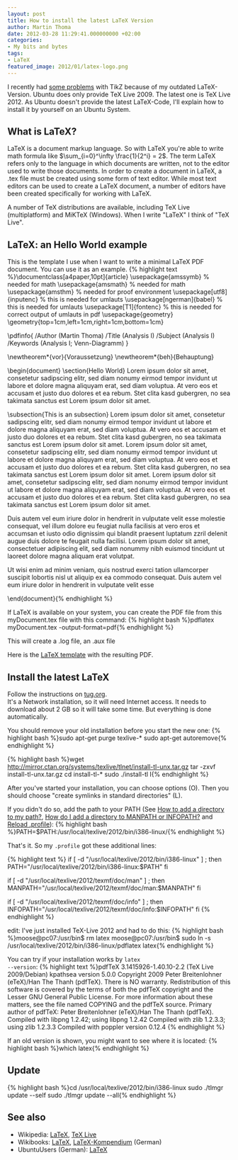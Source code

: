```yaml
---
layout: post
title: How to install the latest LaTeX Version
author: Martin Thoma
date: 2012-03-28 11:29:41.000000000 +02:00
categories:
- My bits and bytes
tags:
- LaTeX
featured_image: 2012/01/latex-logo.png
---
```

I recently had <a href="http://tex.stackexchange.com/questions/49543/how-can-i-place-numbers-into-marks-of-a-plot">some problems</a> with TikZ because of my outdated LaTeX-Version. Ubuntu does only provide TeX Live 2009. The latest one is TeX Live 2012. As Ubuntu doesn't provide the latest LaTeX-Code, I'll explain how to install it by yourself on an Ubuntu System.

<h2>What is LaTeX?</h2>
LaTeX is a document markup language. So with LaTeX you're able to write math formula like $\sum_{i=0}^\infty \frac{1}{2^i} = 2$. The term LaTeX refers only to the language in which documents are written, not to the editor used to write those documents. In order to create a document in LaTeX, a .tex file must be created using some form of text editor. While most text editors can be used to create a LaTeX document, a number of editors have been created specifically for working with LaTeX.

A number of TeX distributions are available, including TeX Live (multiplatform) and MiKTeX (Windows). When I write "LaTeX" I think of "TeX Live".

<h2>LaTeX: an Hello World example</h2>
This is the template I use when I want to write a minimal LaTeX PDF document. You can use it as an example.
{% highlight text %}\documentclass[a4paper,10pt]{article}
\usepackage{amssymb}		% needed for math
\usepackage{amsmath}		% needed for math
\usepackage{amsthm}   		% needed for proof environment
\usepackage[utf8]{inputenc} % this is needed for umlauts
\usepackage[ngerman]{babel} % this is needed for umlauts
\usepackage[T1]{fontenc}    % this is needed for correct output of umlauts in pdf
\usepackage{geometry}
\geometry{top=1cm,left=1cm,right=1cm,bottom=1cm}

\pdfinfo{
   /Author (Martin Thoma)
   /Title  (Analysis I)
   /Subject (Analysis I)
   /Keywords (Analysis I; Venn-Diagramm)
}

\newtheorem*{vor}{Voraussetzung}
\newtheorem*{beh}{Behauptung}

  \begin{document}
\section{Hello World}
Lorem ipsum dolor sit amet, consetetur sadipscing elitr, sed diam nonumy eirmod tempor invidunt ut labore et dolore magna aliquyam erat, sed diam voluptua. At vero eos et accusam et justo duo dolores et ea rebum. Stet clita kasd gubergren, no sea takimata sanctus est Lorem ipsum dolor sit amet.

\subsection{This is an subsection}
Lorem ipsum dolor sit amet, consetetur sadipscing elitr, sed diam nonumy eirmod tempor invidunt ut labore et dolore magna aliquyam erat, sed diam voluptua. At vero eos et accusam et justo duo dolores et ea rebum. Stet clita kasd gubergren, no sea takimata sanctus est Lorem ipsum dolor sit amet. Lorem ipsum dolor sit amet, consetetur sadipscing elitr, sed diam nonumy eirmod tempor invidunt ut labore et dolore magna aliquyam erat, sed diam voluptua. At vero eos et accusam et justo duo dolores et ea rebum. Stet clita kasd gubergren, no sea takimata sanctus est Lorem ipsum dolor sit amet. Lorem ipsum dolor sit amet, consetetur sadipscing elitr, sed diam nonumy eirmod tempor invidunt ut labore et dolore magna aliquyam erat, sed diam voluptua. At vero eos et accusam et justo duo dolores et ea rebum. Stet clita kasd gubergren, no sea takimata sanctus est Lorem ipsum dolor sit amet.   

Duis autem vel eum iriure dolor in hendrerit in vulputate velit esse molestie consequat, vel illum dolore eu feugiat nulla facilisis at vero eros et accumsan et iusto odio dignissim qui blandit praesent luptatum zzril delenit augue duis dolore te feugait nulla facilisi. Lorem ipsum dolor sit amet, consectetuer adipiscing elit, sed diam nonummy nibh euismod tincidunt ut laoreet dolore magna aliquam erat volutpat.   

Ut wisi enim ad minim veniam, quis nostrud exerci tation ullamcorper suscipit lobortis nisl ut aliquip ex ea commodo consequat. Duis autem vel eum iriure dolor in hendrerit in vulputate velit esse

\end{document}{% endhighlight %}

If LaTeX is available on your system, you can create the PDF file from this myDocument.tex file with this command:
{% highlight bash %}pdflatex myDocument.tex -output-format=pdf{% endhighlight %}

This will create a .log file, an .aux file

Here is the <a href='http://martin-thoma.com/wp-content/uploads/2012/03/latex-template.zip'>LaTeX template</a> with the resulting PDF.

<h2>Install the latest LaTeX</h2>
<div class="important">Follow the instructions on <a href="http://tug.org/texlive/acquire-netinstall.html">tug.org</a>.</div>
It's a Network installation, so it will need Internet access. It needs to download about 2 GB so it will take some time. But everything is done automatically.

You should remove your old installation before you start the new one:
{% highlight bash %}sudo apt-get purge texlive-*
sudo apt-get autoremove{% endhighlight %}

{% highlight bash %}wget http://mirror.ctan.org/systems/texlive/tlnet/install-tl-unx.tar.gz
tar -zxvf install-tl-unx.tar.gz
cd install-tl-*
sudo ./install-tl
I{% endhighlight %}


After you've started your installation, you can choose options (O). Then you should choose "create symlinks in standard directories" (L).

If you didn't do so, add the path to your PATH (See <a href="http://askubuntu.com/a/60221/10425">How to add a directory to my path?</a>, <a href="http://askubuntu.com/a/60769/10425">How do I add a directory to MANPATH or INFOPATH?</a> and <a href="http://askubuntu.com/a/59127/10425">Reload .profile</a>):
{% highlight bash %}PATH=$PATH:/usr/local/texlive/2012/bin/i386-linux/{% endhighlight %}

That's it. So my <code>.profile</code> got these additional lines:

{% highlight text %}
if [ -d "/usr/local/texlive/2012/bin/i386-linux" ] ; then
    PATH="/usr/local/texlive/2012/bin/i386-linux:$PATH"
fi

if [ -d "/usr/local/texlive/2012/texmf/doc/man" ] ; then
    MANPATH="/usr/local/texlive/2012/texmf/doc/man:$MANPATH"
fi

if [ -d "/usr/local/texlive/2012/texmf/doc/info" ] ; then
    INFOPATH="/usr/local/texlive/2012/texmf/doc/info:$INFOPATH"
fi
{% endhighlight %}

edit: I've just installed TeX-Live 2012 and had to do this:
{% highlight bash %}moose@pc07:/usr/bin$ rm latex
moose@pc07:/usr/bin$ sudo ln -s /usr/local/texlive/2012/bin/i386-linux/pdflatex latex{% endhighlight %}

You can try if your installation works by <code>latex --version</code>:
{% highlight text %}pdfTeX 3.1415926-1.40.10-2.2 (TeX Live 2009/Debian)
kpathsea version 5.0.0
Copyright 2009 Peter Breitenlohner (eTeX)/Han The Thanh (pdfTeX).
There is NO warranty.  Redistribution of this software is
covered by the terms of both the pdfTeX copyright and
the Lesser GNU General Public License.
For more information about these matters, see the file
named COPYING and the pdfTeX source.
Primary author of pdfTeX: Peter Breitenlohner (eTeX)/Han The Thanh (pdfTeX).
Compiled with libpng 1.2.42; using libpng 1.2.42
Compiled with zlib 1.2.3.3; using zlib 1.2.3.3
Compiled with poppler version 0.12.4
{% endhighlight %}

If an old version is shown, you might want to see where it is located:
{% highlight bash %}which latex{% endhighlight %}

<h2>Update</h2>
{% highlight bash %}cd /usr/local/texlive/2012/bin/i386-linux
sudo ./tlmgr update --self
sudo ./tlmgr update --all{% endhighlight %}

<h2>See also</h2>
<ul>
  <li>Wikipedia: <a href="http://en.wikipedia.org/wiki/LaTeX">LaTeX</a>, <a href="http://en.wikipedia.org/wiki/TeX_Live">TeX Live</a></li>
  <li>Wikibooks: <a href="http://en.wikibooks.org/wiki/LaTeX">LaTeX</a>, <a href="http://de.wikibooks.org/wiki/LaTeX-Kompendium">LaTeX-Kompendium</a> (German)</li>
  <li>UbuntuUsers (German): <a href="http://wiki.ubuntuusers.de/LaTeX">LaTeX</a></li>
</ul>
